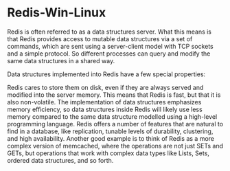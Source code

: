 # Redis-Win-Linux
Redis is often referred to as a data structures server. What this means is that Redis provides access to mutable data structures via a set of commands, which are sent using a server-client model with TCP sockets and a simple protocol. So different processes can query and modify the same data structures in a shared way.

Data structures implemented into Redis have a few special properties:

Redis cares to store them on disk, even if they are always served and modified into the server memory. This means that Redis is fast, but that it is also non-volatile.
The implementation of data structures emphasizes memory efficiency, so data structures inside Redis will likely use less memory compared to the same data structure modelled using a high-level programming language.
Redis offers a number of features that are natural to find in a database, like replication, tunable levels of durability, clustering, and high availability.
Another good example is to think of Redis as a more complex version of memcached, where the operations are not just SETs and GETs, but operations that work with complex data types like Lists, Sets, ordered data structures, and so forth.
